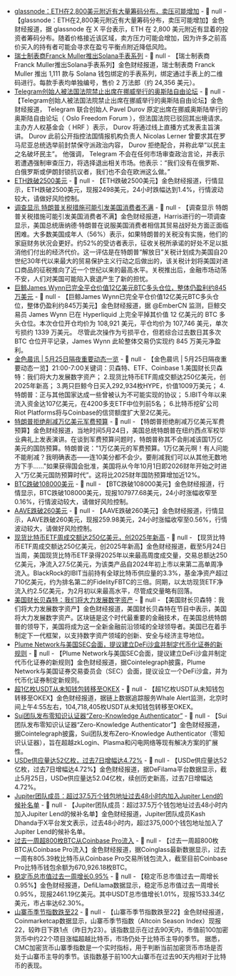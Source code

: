 - [glassnode：ETH在2,800美元附近有大量筹码分布，卖压可能增加](https://x.com/glassnode/status/1926171433639489555) - 📰 null - 【glassnode：ETH在2,800美元附近有大量筹码分布，卖压可能增加】金色财经报道，据 glassnode 在 X 平台表示，ETH 在 2,800 美元附近有显着的投资者筹码分布。随着价格接近该区域，卖方压力可能会增加，因为许多之前高价买入的持有者可能会寻求在盈亏平衡点附近降低风险。
- [瑞士制表商Franck Muller推出Solana手表系列](https://x.com/FranckMullerLab/status/1925938855548436898) - 📰 null - 【瑞士制表商Franck Muller推出Solana手表系列】金色财经报道，瑞士制表商 Franck Muller 推出 1,111 款与 Solana 钱包绑定的手表系列，绑定通过手表上的二维码进行。每款手表均单独编号，售价 2 万法郎（约 24,356 美元）。
- [Telegram创始人被法国法院禁止出席在挪威举行的奥斯陆自由论坛](https://cointelegraph.com/news/durov-blocked-attending-oslo-freedom-forum) - 📰 null - 【Telegram创始人被法国法院禁止出席在挪威举行的奥斯陆自由论坛】金色财经报道， Telegram 联合创始人 Pavel Durov 原定出席在挪威奥斯陆举行的奥斯陆自由论坛（ Oslo Freedom Forum ），但法国法院已驳回其出境请求。主办方人权基金会（ HRF ）表示， Durov 将通过线上直播方式发表主旨演讲。 
Durov 此前公开指控法国情报机构负责人 Nicolas Lerner 曾要求其在罗马尼亚总统选举前封禁保守派政治内容， Durov 拒绝配合，并称此举“以民主之名破坏民主”。 
他强调， Telegram 不会在任何市场审查政治言论，并表示若遭遇强制审查压力，将选择退出相关市场。他表示：“我们没有在俄罗斯、白俄罗斯或伊朗封锁抗议者，我们也不会在欧洲这么做。”
- [ETH跌破2500美元]() - 📰 null - 【ETH跌破2500美元】金色财经报道，行情显示，ETH跌破2500美元，现报2498美元，24小时跌幅达到1.4%，行情波动较大，请做好风险控制。
- [调查显示 特朗普关税措施可能引发美国消费者不满](https://finance.sina.cn/usstock/mggd/2025-05-25/detail-inexsvup2532944.d.html?vt=4&cid=76729&node_id=76729) - 📰 null - 【调查显示 特朗普关税措施可能引发美国消费者不满】金色财经报道，Harris进行的一项调查显示，美国总统唐纳德·特朗普在说服美国消费者相信其贸易战好处方面正面临困难。大多数美国成年人（56%）表示，如果特朗普的关税没有实施，他们的家庭财务状况会更好。约52%的受访者表示，征收关税所承诺的好处不足以抵消他们付出的经济代价。这一评估是在特朗普“解放日”关税计划成为美国自20世纪30年代以来最大的贸易保护主义行动之后做出的，该关税计划将美国对进口商品的征税推向了近一个世纪以来的最高水平。关税推出后，金融市场动荡不安，人们对美国可能陷入衰退产生了新的担忧。
- [巨鲸James Wynn已完全平仓价值12亿美元BTC多头仓位，整体仍盈利约845万美元](https://x.com/EmberCN/status/1926425580787872228) - 📰 null - 【巨鲸James Wynn已完全平仓价值12亿美元BTC多头仓位，整体仍盈利约845万美元】金色财经报道，据 @EmberCN 监测，巨鲸交易员 James Wynn 已在 Hyperliquid 上完全平掉其价值 12 亿美元的 BTC 多头仓位。本次仓位开仓均价为 108,921 美元，平仓均价为 107,746 美元，单次亏损约 1339 万美元。 
尽管此次操作为亏损平仓，但若综合过去数日其多次 BTC 仓位开平记录，James Wynn 此轮整体交易仍实现约 845 万美元净盈利。
- [金色晨讯 | 5月25日隔夜重要动态一览]() - 📰 null - 【金色晨讯 | 5月25日隔夜重要动态一览】21:00-7:00关键词：贝森特、ETF、Coinbase 
1.美国财长贝森特：我们将大力发展数字资产； 
2.现货比特币ETF周成交额达250亿美元，创2025年新高； 
3.两只巨鲸今日买入292,934枚HYPE，价值1009万美元； 
4.特朗普：正与其他国家达成一些曾被认为不可能实现的协议； 
5.IBIT今年以来流入资金达107亿美元，在4200多支ETF中位列前5名； 
6.比特币挖矿公司Riot Platforms将与Coinbase的信贷额度扩大至2亿美元。
- [特朗普拒绝削减万亿美元军费预算](https://finance.sina.com.cn/7x24/2025-05-25/doc-inextnsk6918513.shtml) - 📰 null - 【特朗普拒绝削减万亿美元军费预算】金色财经报道，当地时间5月24日，美国总统特朗普在纽约西点军校毕业典礼上发表演讲。在谈到军费预算问题时，特朗普称其不会削减该国1万亿美元的国防预算。特朗普说："1万亿美元的军费预算。1万亿美元啊！有人问能不能削减？我明确表态——连10美分都不会少。要削减我们可以从其他无数地方下手......"如果获得国会批准，美国将从今年10月1日即2026财年开始之时进入“万亿美元国防预算时代”。这将比2025财年国防预算增加近12%。
- [BTC跌破108000美元]() - 📰 null - 【BTC跌破108000美元】金色财经报道，行情显示，BTC跌破108000美元，现报107977.68美元，24小时涨幅收窄至0.16%，行情波动较大，请做好风险控制。
- [AAVE跌破260美元]() - 📰 null - 【AAVE跌破260美元】金色财经报道，行情显示，AAVE跌破260美元，现报259.98美元，24小时涨幅收窄至0.56%，行情波动较大，请做好风险控制。
- [现货比特币ETF周成交额达250亿美元，创2025年新高](https://www.theblock.co/post/355662/spot-bitcoin-etfs-log-highest-volume-week-of-2025-as-blackrocks-ibit-reaches-30-day-streak?utm_source=twitter&utm_medium=social) - 📰 null - 【现货比特币ETF周成交额达250亿美元，创2025年新高】金色财经报道，截至5月24日当周，美国现货比特币ETF录得2025年以来最高周度成交量，交易总额达250亿美元，净流入27.5亿美元，为该类产品自2024年初上市以来第二高单周净流入。BlackRock的IBIT当前持有全球比特币供应量的3.3%，基金净资产超过710亿美元，约为排名第二的FidelityFBTC的三倍。同期，以太坊现货ETF净流入约2.5亿美元，为2月初以来最高水平，尽管成交量略有回落。
- [美国财长贝森特：我们将大力发展数字资产]() - 📰 null - 【美国财长贝森特：我们将大力发展数字资产】金色财经报道，美国财长贝森特在节目中表示，美国将大力发展数字资产。区块链是这个时代最重要的金融技术，在美国总统特朗普的领导下，美国将成为这一全新金融前沿领域的全球领导者。美国已在着手制定下一代框架，以支持数字资产领域的创新、安全与经济主导地位。
- [Plume Network与美国SEC会面，提议建立DeFi沙盒并制定代币化证券的新规则](https://x.com/Cointelegraph/status/1926382784668393489) - 📰 null - 【Plume Network与美国SEC会面，提议建立DeFi沙盒并制定代币化证券的新规则】金色财经报道，据Cointelegraph披露，Plume Network与美国证券交易委员会（SEC）会面，提议设立一个DeFi沙盒，并为代币化证券制定新规则。
- [超1亿枚USDT从未知钱包转移至OKEX](https://x.com/whale_alert/status/1926381491824562218) - 📰 null - 【超1亿枚USDT从未知钱包转移至OKEX】金色财经报道，据链上数据追踪服务Whale Alert监测，北京时间上午4:55左右，104,718,405枚USDT从未知钱包转移至OKEX。
- [Sui团队发布零知识认证器“Zero-Knowledge Authenticator”]() - 📰 null - 【Sui团队发布零知识认证器“Zero-Knowledge Authenticator”】金色财经报道，据Cointelegraph披露，Sui团队发布Zero-Knowledge Authenticator（零知识认证器），旨在超越zkLogin、Plasma和闪电网络等现有解决方案的扩展性。
- [USDe供应量达52亿枚，过去7日增幅达4.72%](https://defillama.com/stablecoins) - 📰 null - 【USDe供应量达52亿枚，过去7日增幅达4.72%】金色财经报道，据DeFilama平台数据显示，截止5月25日，USDe供应量达52.04亿枚，续创历史新高，过去7日增幅达4.72%。
- [Jupiter团队成员：超过37.5万个钱包地址过去48小时内加入Jupiter Lend的候补名单](https://x.com/JupiterExchange/status/1926350343207600284) - 📰 null - 【Jupiter团队成员：超过37.5万个钱包地址过去48小时内加入Jupiter Lend的候补名单】金色财经报道，Jupiter团队成员Kash Dhanda于X平台发文表示，过去48小时内，超过375,000个钱包地址加入了Jupiter Lend的候补名单。
- [过去一周超800枚BTC从Coinbase Pro流入](https://www.coinglass.com/zh/Balance) - 📰 null - 【过去一周超800枚BTC从Coinbase Pro流入】金色财经报道，据Coinglass最新数据显示，过去一周有805.39枚比特币从Coinbase Pro交易所钱包流入，截至目前Coinbase Pro比特币钱包余额为670,926.18枚BTC。
- [稳定币总市值过去一周增长0.95%](https://defillama.com/stablecoins) - 📰 null - 【稳定币总市值过去一周增长0.95%】金色财经报道，DefiLlama数据显示，稳定币总市值过去一周增长0.95%，现报2461.19亿美元。其中USDT总市值增长1.01%，现报1533.34亿美元，市占率达62.30%。
- [山寨币季节指数跌至22](https://coinmarketcap.com/zh/charts/altcoin-season-index/) - 📰 null - 【山寨币季节指数跌至22】金色财经报道，Coinmarketcap数据显示，山寨币季节指数（Altcoin Season Index）现报22，较昨日下跌1点（昨日为23）。该指数显示在过去90天内，市值前100加密货币中约22个项目涨幅超越比特币，市场仍处于比特币主导的季节。 
据悉，CMC加密货币山寨季指数是一个实时指标，用于判断当前加密货币市场是否处于山寨币主导的季节。该指数基于前100大山寨币在过去90天内相对于比特币的表现。
